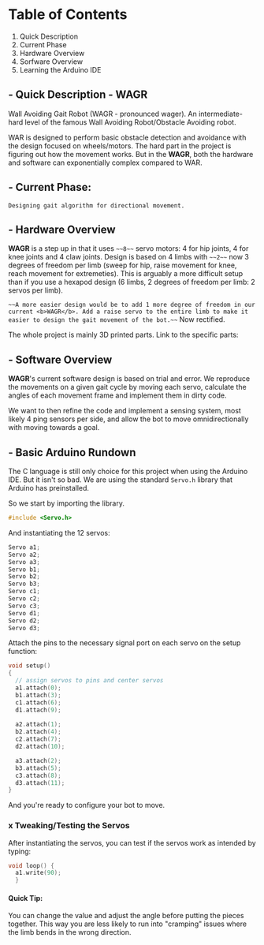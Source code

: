 # Table of Contents

1) Quick Description
2) Current Phase
3) Hardware Overview
4) Sorfware Overview
5) Learning the Arduino IDE

## - Quick Description - WAGR
Wall Avoiding Gait Robot (WAGR - pronounced wager).
An intermediate-hard level of the famous Wall Avoiding Robot/Obstacle Avoiding robot.

WAR is designed to perform basic obstacle detection and avoidance with the design focused on wheels/motors. The hard part in the project is figuring out how the movement works. But in the <b>WAGR</b>, both the hardware and software can exponentially complex compared to WAR.

## - Current Phase: 
`Designing gait algorithm for directional movement. `

## - Hardware Overview
<b>WAGR</b> is a step up in that it uses `~~8~~` servo motors: 4 for hip joints, 4 for knee joints and 4 claw joints. Design is based on 4 limbs with `~~2~~` now 3 degrees of freedom per limb (sweep for hip, raise movement for knee, reach movement for extremeties). This is arguably a more difficult setup than if you use a hexapod design (6 limbs, 2 degrees of freedom per limb: 2 servos per limb).

`~~A more easier design would be to add 1 more degree of freedom in our current <b>WAGR</b>. Add a raise servo to the entire limb to make it easier to design the gait movement of the bot.~~` Now rectified.

The whole project is mainly 3D printed parts. Link to the specific parts: 

## - Software Overview
<b>WAGR</b>'s current software design is based on trial and error. We reproduce the movements on a given gait cycle by moving each servo, calculate the angles of each movement frame and implement them in dirty code.

We want to then refine the code and implement a sensing system, most likely 4 ping sensors per side, and allow the bot to move omnidirectionally with moving towards a goal.



## - Basic Arduino Rundown

The C language is still only choice for this project when using the Arduino IDE. But it isn't so bad.
We are using the standard `Servo.h` library that Arduino has preinstalled.

So we start by importing the library.
```C
#include <Servo.h>
```
And instantiating the 12 servos:
```C
Servo a1;  
Servo a2; 
Servo a3;
Servo b1;
Servo b2;
Servo b3;
Servo c1;  
Servo c2; 
Servo c3;
Servo d1;
Servo d2;
Servo d3;
```
Attach the pins to the necessary signal port on each servo on the setup function: 
```C
void setup()
{
  // assign servos to pins and center servos
  a1.attach(0); 
  b1.attach(3);
  c1.attach(6);
  d1.attach(9);
  
  a2.attach(1);
  b2.attach(4);
  c2.attach(7);
  d2.attach(10);

  a3.attach(2);
  b3.attach(5);
  c3.attach(8);
  d3.attach(11);   
}
```
And you're ready to configure your bot to move.

### x Tweaking/Testing the Servos
After instantiating the servos, you can test if the servos work as intended by typing:
```C
void loop() {
  a1.write(90);
  }
```
#### Quick Tip:
You can change the value and adjust the angle before putting the pieces together. This way you are less likely to run into "cramping" issues where the limb bends in the wrong direction.


